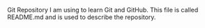 Git Repository I am using to learn Git and GitHub.
This file is called README.md and is used to describe the repository.
